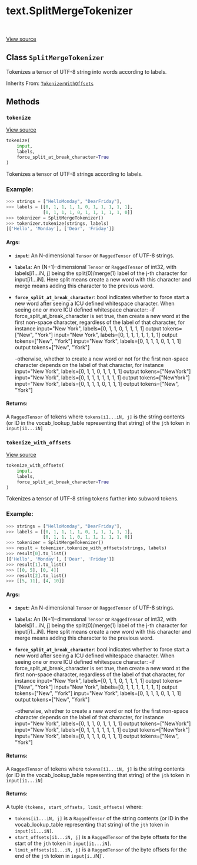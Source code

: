 <div itemscope itemtype="http://developers.google.com/ReferenceObject">
<meta itemprop="name" content="text.SplitMergeTokenizer" />
<meta itemprop="path" content="Stable" />
<meta itemprop="property" content="tokenize"/>
<meta itemprop="property" content="tokenize_with_offsets"/>
</div>

# text.SplitMergeTokenizer

<!-- Insert buttons and diff -->

<table class="tfo-notebook-buttons tfo-api" align="left">
</table>

<a target="_blank" href="https://github.com/tensorflow/text/tree/master/tensorflow_text/python/ops/split_merge_tokenizer.py">View
source</a>

## Class `SplitMergeTokenizer`

Tokenizes a tensor of UTF-8 string into words according to labels.

Inherits From: [`TokenizerWithOffsets`](../text/TokenizerWithOffsets.md)

<!-- Placeholder for "Used in" -->


## Methods

<h3 id="tokenize"><code>tokenize</code></h3>

<a target="_blank" href="https://github.com/tensorflow/text/tree/master/tensorflow_text/python/ops/split_merge_tokenizer.py">View
source</a>

```python
tokenize(
    input,
    labels,
    force_split_at_break_character=True
)
```

Tokenizes a tensor of UTF-8 strings according to labels.

### Example:
```python
>>> strings = ["HelloMonday", "DearFriday"],
>>> labels = [[0, 1, 1, 1, 1, 0, 1, 1, 1, 1, 1],
              [0, 1, 1, 1, 0, 1, 1, 1, 1, 1, 0]]
>>> tokenizer = SplitMergeTokenizer()
>>> tokenizer.tokenize(strings, labels)
[['Hello', 'Monday'], ['Dear', 'Friday']]
```

#### Args:

*   <b>`input`</b>: An N-dimensional `Tensor` or `RaggedTensor` of UTF-8
    strings.
*   <b>`labels`</b>: An (N+1)-dimensional `Tensor` or `RaggedTensor` of int32,
    with labels[i1...iN, j] being the split(0)/merge(1) label of the j-th
    character for input[i1...iN]. Here split means create a new word with this
    character and merge means adding this character to the previous word.
*   <b>`force_split_at_break_character`</b>: bool indicates whether to force
    start a new word after seeing a ICU defined whitespace character. When
    seeing one or more ICU defined whitespace character: -if
    force_split_at_break_character is set true, then create a new word at the
    first non-space character, regardless of the label of that character, for
    instance input="New York", labels=[0, 1, 1, 0, 1, 1, 1, 1] output
    tokens=["New", "York"] input="New York", labels=[0, 1, 1, 1, 1, 1, 1, 1]
    output tokens=["New", "York"] input="New York", labels=[0, 1, 1, 1, 0, 1, 1,
    1] output tokens=["New", "York"]

    -otherwise, whether to create a new word or not for the first non-space
    character depends on the label of that character, for instance input="New
    York", labels=[0, 1, 1, 0, 1, 1, 1, 1] output tokens=["NewYork"] input="New
    York", labels=[0, 1, 1, 1, 1, 1, 1, 1] output tokens=["NewYork"] input="New
    York", labels=[0, 1, 1, 1, 0, 1, 1, 1] output tokens=["New", "York"]

#### Returns:

A `RaggedTensor` of tokens where `tokens[i1...iN, j]` is the string contents (or
ID in the vocab_lookup_table representing that string) of the `jth` token in
`input[i1...iN]`

<h3 id="tokenize_with_offsets"><code>tokenize_with_offsets</code></h3>

<a target="_blank" href="https://github.com/tensorflow/text/tree/master/tensorflow_text/python/ops/split_merge_tokenizer.py">View
source</a>

```python
tokenize_with_offsets(
    input,
    labels,
    force_split_at_break_character=True
)
```

Tokenizes a tensor of UTF-8 string tokens further into subword tokens.

### Example:

```python
>>> strings = ["HelloMonday", "DearFriday"],
>>> labels = [[0, 1, 1, 1, 1, 0, 1, 1, 1, 1, 1],
              [0, 1, 1, 1, 0, 1, 1, 1, 1, 1, 0]]
>>> tokenizer = SplitMergeTokenizer()
>>> result = tokenizer.tokenize_with_offsets(strings, labels)
>>> result[0].to_list()
[['Hello', 'Monday'], ['Dear', 'Friday']]
>>> result[1].to_list()
>>> [[0, 5], [0, 4]]
>>> result[2].to_list()
>>> [[5, 11], [4, 10]]
```

#### Args:

*   <b>`input`</b>: An N-dimensional `Tensor` or `RaggedTensor` of UTF-8
    strings.
*   <b>`labels`</b>: An (N+1)-dimensional `Tensor` or `RaggedTensor` of int32,
    with labels[i1...iN, j] being the split(0)/merge(1) label of the j-th
    character for input[i1...iN]. Here split means create a new word with this
    character and merge means adding this character to the previous word.
*   <b>`force_split_at_break_character`</b>: bool indicates whether to force
    start a new word after seeing a ICU defined whitespace character. When
    seeing one or more ICU defined whitespace character: -if
    force_split_at_break_character is set true, then create a new word at the
    first non-space character, regardless of the label of that character, for
    instance input="New York", labels=[0, 1, 1, 0, 1, 1, 1, 1] output
    tokens=["New", "York"] input="New York", labels=[0, 1, 1, 1, 1, 1, 1, 1]
    output tokens=["New", "York"] input="New York", labels=[0, 1, 1, 1, 0, 1, 1,
    1] output tokens=["New", "York"]

    -otherwise, whether to create a new word or not for the first non-space
    character depends on the label of that character, for instance input="New
    York", labels=[0, 1, 1, 0, 1, 1, 1, 1] output tokens=["NewYork"] input="New
    York", labels=[0, 1, 1, 1, 1, 1, 1, 1] output tokens=["NewYork"] input="New
    York", labels=[0, 1, 1, 1, 0, 1, 1, 1] output tokens=["New", "York"]

#### Returns:

A `RaggedTensor` of tokens where `tokens[i1...iN, j]` is the string contents (or
ID in the vocab_lookup_table representing that string) of the `jth` token in
`input[i1...iN]`

#### Returns:

A tuple `(tokens, start_offsets, limit_offsets)` where:

*   `tokens[i1...iN, j]` is a `RaggedTensor` of the string contents (or ID in
    the vocab_lookup_table representing that string) of the `jth` token in
    `input[i1...iN]`.
*   `start_offsets[i1...iN, j]` is a `RaggedTensor` of the byte offsets for the
    start of the `jth` token in `input[i1...iN]`.
*   `limit_offsets[i1...iN, j]` is a `RaggedTensor` of the byte offsets for the
    end of the `jth` token in `input[i`...iN]`.

